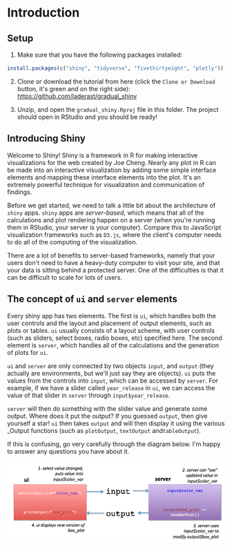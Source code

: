 # Introduction

## Setup

1) Make sure that you have the following packages installed:


```r
install.packages(c("shiny", "tidyverse", "fivethirtyeight", "plotly"))
```

2) Clone or download the tutorial from here (click the `Clone or Download` button, it's green and on the right side): https://github.com/laderast/gradual_shiny 

3) Unzip, and open the `gradual_shiny.Rproj` file in this folder. The project should open in RStudio and you should be ready!

## Introducing Shiny

Welcome to Shiny! Shiny is a framework in R for making interactive visualizations for the web created by Joe Cheng. Nearly any plot in R can be made into an interactive visualization by adding some simple interface elements and mapping these interface elements into the plot. It's an extremely powerful technique for visualization and communication of findings.

Before we get started, we need to talk a little bit about the architecture of `shiny` apps. `shiny` apps are *server-based*, which means that all of the calculations and plot rendering happen on a server (when you're running them in RStudio, your server is your computer). Compare this to JavaScript visualization frameworks such as `D3.js`, where the client's computer needs to do all of the computing of the visualization. 

There are a lot of benefits to server-based frameworks, namely that your users don't need to have a heavy-duty computer to visit your site, and that your data is sitting behind a protected server. One of the difficulties is that it can be difficult to scale for lots of users.

## The concept of `ui` and `server` elements

Every shiny app has two elements. The first is `ui`, which handles both the user controls and the layout and placement of output elements, such as plots or tables. `ui` usually consists of a layout scheme, with user controls (such as sliders, select boxes, radio boxes, etc) specified here. The second element is `server`, which handles all of the calculations and the generation of plots for `ui`. 

`ui` and `server` are only connected by two objects `input`, and `output` (they actually are environments, but we'll just say they are objects). `ui` puts the values from the controls into `input`, which can be accessed by `server`. For example, if we have a slider called `year_release` in `ui`, we can access the value of that slider in `server` through `input$year_release`. 

`server` will then do something with the slider value and generate some output. Where does it put the output? If you guessed `output`, then give yourself a star! `ui` then takes `output` and will then display it using the various _Output functions (such as `plotOutput`, `textOutput` and`tableOutput`).

If this is confusing, go very carefully through the diagram below. I'm happy to answer any questions you have about it.

![*Basic shiny architecture*](img/shiny-architecture.png)
